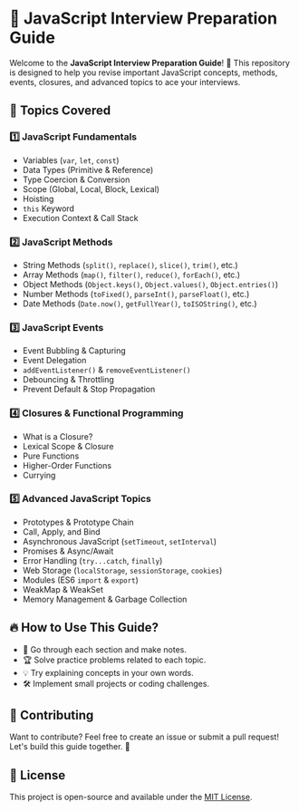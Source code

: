 # 📌 JavaScript Interview Preparation Guide

Welcome to the **JavaScript Interview Preparation Guide**! 🚀 This repository is designed to help you revise important JavaScript concepts, methods, events, closures, and advanced topics to ace your interviews. 

## 📖 Topics Covered

### 1️⃣ JavaScript Fundamentals
- Variables (`var`, `let`, `const`)
- Data Types (Primitive & Reference)
- Type Coercion & Conversion
- Scope (Global, Local, Block, Lexical)
- Hoisting
- `this` Keyword
- Execution Context & Call Stack

### 2️⃣ JavaScript Methods
- String Methods (`split()`, `replace()`, `slice()`, `trim()`, etc.)
- Array Methods (`map()`, `filter()`, `reduce()`, `forEach()`, etc.)
- Object Methods (`Object.keys()`, `Object.values()`, `Object.entries()`)
- Number Methods (`toFixed()`, `parseInt()`, `parseFloat()`, etc.)
- Date Methods (`Date.now()`, `getFullYear()`, `toISOString()`, etc.)

### 3️⃣ JavaScript Events
- Event Bubbling & Capturing
- Event Delegation
- `addEventListener()` & `removeEventListener()`
- Debouncing & Throttling
- Prevent Default & Stop Propagation

### 4️⃣ Closures & Functional Programming
- What is a Closure?
- Lexical Scope & Closure
- Pure Functions
- Higher-Order Functions
- Currying

### 5️⃣ Advanced JavaScript Topics
- Prototypes & Prototype Chain
- Call, Apply, and Bind
- Asynchronous JavaScript (`setTimeout`, `setInterval`)
- Promises & Async/Await
- Error Handling (`try...catch`, `finally`)
- Web Storage (`localStorage`, `sessionStorage`, `cookies`)
- Modules (ES6 `import` & `export`)
- WeakMap & WeakSet
- Memory Management & Garbage Collection

## 🔥 How to Use This Guide?
- 📌 Go through each section and make notes.
- 🏆 Solve practice problems related to each topic.
- 💡 Try explaining concepts in your own words.
- 🛠️ Implement small projects or coding challenges.

## 🤝 Contributing
Want to contribute? Feel free to create an issue or submit a pull request! Let's build this guide together. 🚀

## 📜 License
This project is open-source and available under the [MIT License](LICENSE).
